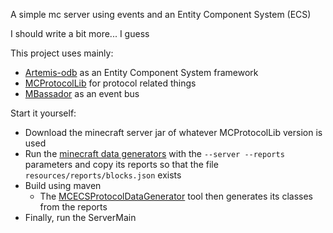 A simple mc server using events and an Entity Component System (ECS)

I should write a bit more... I guess

This project uses mainly:
 * [Artemis-odb](https://github.com/junkdog/artemis-odb) as an Entity Component System framework
 * [MCProtocolLib](https://github.com/Steveice10/MCProtocolLib) for protocol related things
 * [MBassador](https://github.com/bennidi/mbassador) as an event bus

Start it yourself:
 * Download the minecraft server jar of whatever MCProtocolLib version is used
 * Run the [minecraft data generators](https://wiki.vg/Data_Generators) with the `--server --reports` parameters and copy its reports so that the file `resources/reports/blocks.json` exists
 * Build using maven
   * The [MCECSProtocolDataGenerator](https://github.com/MisterErwin/MCECSProtocolDataGenerator) tool then generates its classes from the reports
 * Finally, run the ServerMain 
